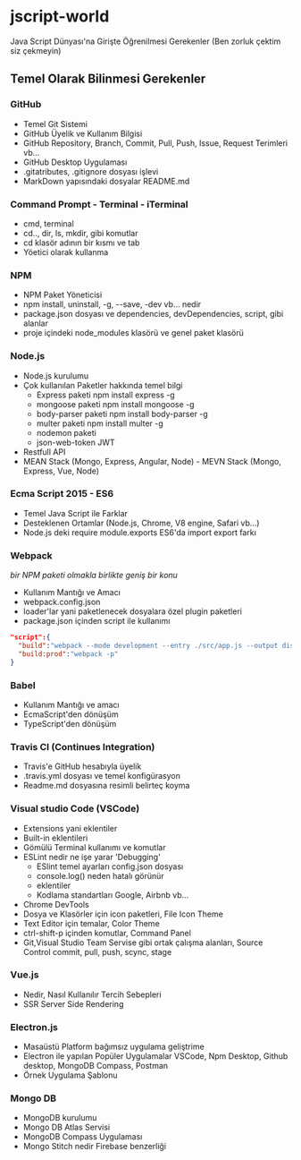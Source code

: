 # jscript-world
Java Script Dünyası'na Girişte Öğrenilmesi Gerekenler (Ben zorluk çektim siz çekmeyin)

## Temel Olarak Bilinmesi Gerekenler

### GitHub

* Temel Git Sistemi
* GitHub Üyelik ve Kullanım Bilgisi
* GitHub Repository, Branch, Commit, Pull, Push, Issue, Request Terimleri vb...
* GitHub Desktop Uygulaması
* .gitatributes, .gitignore dosyası işlevi
* MarkDown yapısındaki dosyalar README.md

### Command Prompt - Terminal - iTerminal

* cmd, terminal
* cd.., dir, ls, mkdir, gibi komutlar
* cd klasör adının bir kısmı ve tab
* Yöetici olarak kullanma

### NPM
  
* NPM Paket Yöneticisi
* npm install, uninstall, -g, --save, -dev vb... nedir
* package.json dosyası ve dependencies, devDependencies, script, gibi alanlar
* proje içindeki node_modules klasörü ve genel paket klasörü
  
### Node.js

* Node.js kurulumu
* Çok kullanılan Paketler hakkında temel bilgi
  * Express paketi npm install express -g
  * mongoose paketi npm install mongoose -g
  * body-parser paketi npm install body-parser -g
  * multer paketi npm install multer -g
  * nodemon paketi
  * json-web-token JWT
* Restfull API
* MEAN Stack (Mongo, Express, Angular, Node) - MEVN Stack (Mongo, Express, Vue, Node)

### Ecma Script 2015 - ES6

* Temel Java Script ile Farklar
* Desteklenen Ortamlar (Node.js, Chrome, V8 engine, Safari vb...)
* Node.js deki require module.exports ES6'da import export farkı

### Webpack

*bir NPM paketi olmakla birlikte geniş bir konu*

* Kullanım Mantığı ve Amacı
* webpack.config.json
* loader'lar yani paketlenecek dosyalara özel plugin paketleri
* package.json içinden script ile kullanımı

```json
"script":{
  "build":"webpack --mode development --entry ./src/app.js --output dist/bundle.js",
  "build:prod":"webpack -p"
}
```

### Babel

* Kullanım Mantığı ve amacı
* EcmaScript'den dönüşüm
* TypeScript'den dönüşüm

### Travis CI (Continues Integration)

* Travis'e GitHub hesabıyla üyelik
* .travis.yml dosyası ve temel konfigürasyon
* Readme.md dosyasına resimli belirteç koyma

### Visual studio Code (VSCode)

* Extensions yani eklentiler
* Built-in eklentileri
* Gömülü Terminal kullanımı ve komutlar
* ESLint nedir ne işe yarar 'Debugging'
  * ESlint temel ayarları config.json dosyası
  * console.log() neden hatalı görünür
  * eklentiler
  * Kodlama standartları Google, Airbnb vb...
* Chrome DevTools
* Dosya ve Klasörler için icon paketleri, File Icon Theme
* Text Editor için temalar, Color Theme
* ctrl-shift-p içinden komutlar, Command Panel
* Git,Visual Studio Team Servise gibi ortak çalışma alanları, Source Control commit, pull, push, scync, stage

### Vue.js

* Nedir, Nasıl Kullanılır Tercih Sebepleri
* SSR Server Side Rendering

### Electron.js

* Masaüstü Platform bağımsız uygulama geliştrime
* Electron ile yapılan Popüler Uygulamalar VSCode, Npm Desktop, Github desktop, MongoDB Compass, Postman
* Örnek Uygulama Şablonu

### Mongo DB

* MongoDB kurulumu
* Mongo DB Atlas Servisi
* MongoDB Compass Uygulaması
* Mongo Stitch nedir Firebase benzerliği















